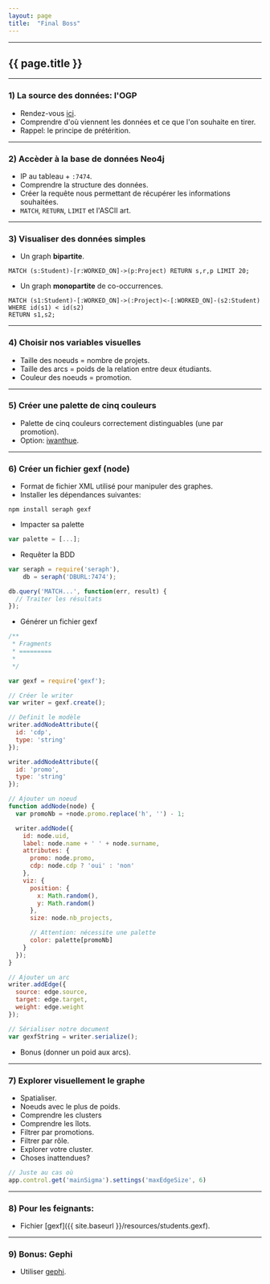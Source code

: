```yaml
---
layout: page
title:  "Final Boss"
---
```


---

## {{ page.title }}

---

### 1) La source des données: l'OGP

* Rendez-vous [ici](http://ogp.hetic.net/).
* Comprendre d'où viennent les données et ce que l'on souhaite en tirer.
* Rappel: le principe de prétérition.

---

### 2) Accèder à la base de données Neo4j

* IP au tableau + `:7474`.
* Comprendre la structure des données.
* Créer la requête nous permettant de récupérer les informations souhaitées.
* `MATCH`, `RETURN`, `LIMIT` et l'ASCII art.

---

### 3) Visualiser des données simples

* Un graph **bipartite**.

```cypher
MATCH (s:Student)-[r:WORKED_ON]->(p:Project) RETURN s,r,p LIMIT 20;
```

* Un graph **monopartite** de co-occurrences.

```cypher
MATCH (s1:Student)-[:WORKED_ON]->(:Project)<-[:WORKED_ON]-(s2:Student)
WHERE id(s1) < id(s2)
RETURN s1,s2;
```

---

### 4) Choisir nos variables visuelles

* Taille des noeuds = nombre de projets.
* Taille des arcs = poids de la relation entre deux étudiants.
* Couleur des noeuds = promotion.

---

### 5) Créer une palette de cinq couleurs

* Palette de cinq couleurs correctement distinguables (une par promotion).
* Option: [iwanthue](http://tools.medialab.sciences-po.fr/iwanthue/).

---

### 6) Créer un fichier gexf (node)

* Format de fichier XML utilisé pour manipuler des graphes.
* Installer les dépendances suivantes:

```
npm install seraph gexf
```

* Impacter sa palette

```js
var palette = [...];
```

* Requêter la BDD

```js
var seraph = require('seraph'),
    db = seraph('DBURL:7474');

db.query('MATCH...', function(err, result) {
  // Traiter les résultats
});
```

* Générer un fichier gexf

```js
/**
 * Fragments
 * =========
 *
 */

var gexf = require('gexf');

// Créer le writer
var writer = gexf.create();

// Definit le modèle
writer.addNodeAttribute({
  id: 'cdp',
  type: 'string'
});

writer.addNodeAttribute({
  id: 'promo',
  type: 'string'
});

// Ajouter un noeud
function addNode(node) {
  var promoNb = +node.promo.replace('h', '') - 1;

  writer.addNode({
    id: node.uid,
    label: node.name + ' ' + node.surname,
    attributes: {
      promo: node.promo,
      cdp: node.cdp ? 'oui' : 'non'
    },
    viz: {
      position: {
        x: Math.random(),
        y: Math.random()
      },
      size: node.nb_projects,

      // Attention: nécessite une palette
      color: palette[promoNb]
    }
  });
}

// Ajouter un arc
writer.addEdge({
  source: edge.source,
  target: edge.target,
  weight: edge.weight
});

// Sérialiser notre document
var gexfString = writer.serialize();
```

* Bonus (donner un poid aux arcs).

---

### 7) Explorer visuellement le graphe

* Spatialiser.
* Noeuds avec le plus de poids.
* Comprendre les clusters
* Comprendre les îlots.
* Filtrer par promotions.
* Filtrer par rôle.
* Explorer votre cluster.
* Choses inattendues?

```js
// Juste au cas où
app.control.get('mainSigma').settings('maxEdgeSize', 6)
```

---

### 8) Pour les feignants:

* Fichier [gexf]({{ site.baseurl }}/resources/students.gexf).

---

### 9) Bonus: Gephi

* Utiliser [gephi](http://gephi.github.io/).
